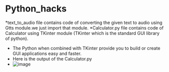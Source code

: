 # Python_hacks
*text_to_audio file contains code of converting the given text to audio using Gtts module.we just import that module.
*Calculator.py file contains code of Calculator using TKinter module (TKinter which is the standard GUI library of python).
* The Python when combined with TKinter provide you to build or create GUI applications easy and faster.
* Here is the output of the Calculator.py
* ![image](https://github.com/kl2000032271/Python_hacks/assets/100039506/c6457a5d-3cef-4bbe-8a81-496fc28eb91d)

